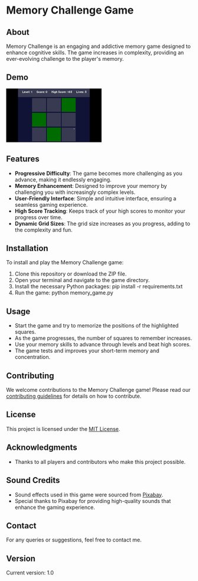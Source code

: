# Memory Challenge Game

## About
Memory Challenge is an engaging and addictive memory game designed to enhance cognitive skills. The game increases in complexity, providing an ever-evolving challenge to the player's memory.

## Demo
![Demo](doc/demo.gif)

## Features
- **Progressive Difficulty**: The game becomes more challenging as you advance, making it endlessly engaging.
- **Memory Enhancement**: Designed to improve your memory by challenging you with increasingly complex levels.
- **User-Friendly Interface**: Simple and intuitive interface, ensuring a seamless gaming experience.
- **High Score Tracking**: Keeps track of your high scores to monitor your progress over time.
- **Dynamic Grid Sizes**: The grid size increases as you progress, adding to the complexity and fun.

## Installation
To install and play the Memory Challenge game:
1. Clone this repository or download the ZIP file.
2. Open your terminal and navigate to the game directory.
3. Install the necessary Python packages:
pip install -r requirements.txt
4. Run the game: python memory_game.py

## Usage
- Start the game and try to memorize the positions of the highlighted squares.
- As the game progresses, the number of squares to remember increases.
- Use your memory skills to advance through levels and beat high scores.
- The game tests and improves your short-term memory and concentration.

## Contributing
We welcome contributions to the Memory Challenge game! Please read our [contributing guidelines](CONTRIBUTING.md) for details on how to contribute.

## License
This project is licensed under the [MIT License](LICENSE).

## Acknowledgments
- Thanks to all players and contributors who make this project possible.

## Sound Credits
- Sound effects used in this game were sourced from [Pixabay](https://www.pixabay.com).
- Special thanks to Pixabay for providing high-quality sounds that enhance the gaming experience.

## Contact
For any queries or suggestions, feel free to contact me.

## Version
Current version: 1.0
